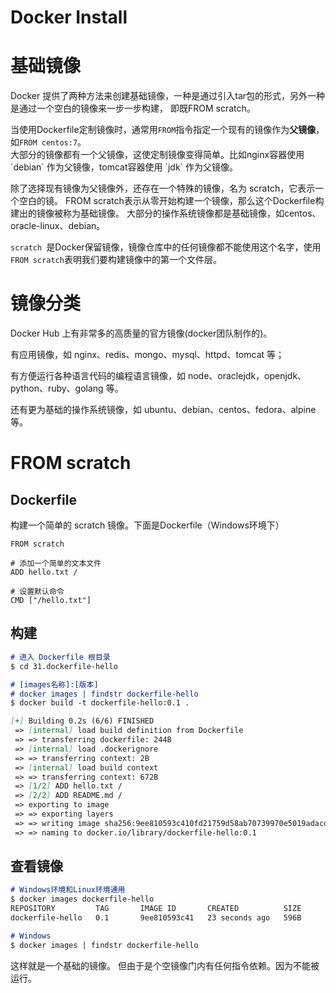 # Docker Install

# 基础镜像

Docker 提供了两种方法来创建基础镜像，一种是通过引入tar包的形式，另外一种是通过一个空白的镜像来一步一步构建， 即既FROM scratch。

当使用Dockerfile定制镜像时，通常用`FROM`指令指定一个现有的镜像作为**父镜像**，如`FROM centos:7`。\
大部分的镜像都有一个父镜像，这使定制镜像变得简单。比如nginx容器使用 \`debian\` 作为父镜像，tomcat容器使用 \`jdk\` 作为父镜像。

除了选择现有镜像为父镜像外，还存在一个特殊的镜像，名为 scratch，它表示一个空白的镜。
FROM scratch表示从零开始构建一个镜像，那么这个Dockerfile构建出的镜像被称为基础镜像。
大部分的操作系统镜像都是基础镜像，如centos、oracle-linux、debian。

`scratch `是Docker保留镜像，镜像仓库中的任何镜像都不能使用这个名字，使用`FROM scratch`表明我们要构建镜像中的第一个文件层。

# 镜像分类

Docker Hub 上有非常多的高质量的官方镜像(docker团队制作的)。

有应用镜像，如 nginx、redis、mongo、mysql、httpd、tomcat 等；

有方便运行各种语言代码的编程语言镜像，如 node、oraclejdk，openjdk、python、ruby、golang 等。

还有更为基础的操作系统镜像，如 ubuntu、debian、centos、fedora、alpine 等。

# FROM scratch

## Dockerfile

构建一个简单的 scratch 镜像。下面是Dockerfile（Windows环境下）

```shell
FROM scratch

# 添加一个简单的文本文件
ADD hello.txt /

# 设置默认命令
CMD ["/hello.txt"]
```

## 构建

```markdown
# 进入 Dockerfile 根目录
$ cd 31.dockerfile-hello

# [images名称]:[版本]
# docker images | findstr dockerfile-hello
$ docker build -t dockerfile-hello:0.1 .

[+] Building 0.2s (6/6) FINISHED                                                                                                              docker:default
 => [internal] load build definition from Dockerfile                                                                                                    0.0s
 => => transferring dockerfile: 244B                                                                                                                    0.0s
 => [internal] load .dockerignore                                                                                                                       0.0s
 => => transferring context: 2B                                                                                                                         0.0s
 => [internal] load build context                                                                                                                       0.0s
 => => transferring context: 672B                                                                                                                       0.0s
 => [1/2] ADD hello.txt /                                                                                                                               0.0s
 => [2/2] ADD README.md /                                                                                                                               0.0s
 => exporting to image                                                                                                                                  0.0s
 => => exporting layers                                                                                                                                 0.0s
 => => writing image sha256:9ee810593c410fd21759d58ab70739970e5019adacda3c982012fd694ac0006d                                                            0.0s
 => => naming to docker.io/library/dockerfile-hello:0.1                                                                                                 0.0s
```

## 查看镜像

```markdown
# Windows环境和Linux环境通用
$ docker images dockerfile-hello
REPOSITORY         TAG       IMAGE ID       CREATED          SIZE
dockerfile-hello   0.1       9ee810593c41   23 seconds ago   596B

# Windows
$ docker images | findstr dockerfile-hello
```

这样就是一个基础的镜像。 但由于是个空镜像门内有任何指令依赖。因为不能被运行。
